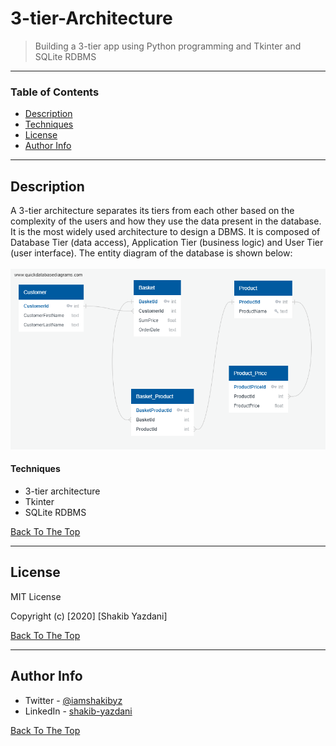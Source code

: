 # 3-tier-Architecture

> Building a 3-tier app using Python programming and Tkinter and SQLite RDBMS

---

### Table of Contents

- [Description](#description)
- [Techniques](#techniques)
- [License](#license)
- [Author Info](#author-info)

---

## Description

A 3-tier architecture separates its tiers from each other based on the complexity of the users and how they use the data present in the database. <br/>
It is the most widely used architecture to design a DBMS. It is composed of Database Tier (data access), Application Tier (business logic) and User Tier (user interface).
The entity diagram of the database is shown below: <br/> <br/>
![samples](https://github.com/shakibyzn/3-tier-store-app/blob/main/images/entity-diagram.png)

#### Techniques

- 3-tier architecture
- Tkinter
- SQLite RDBMS

[Back To The Top](#3-tier-Architecture)

---

## License

MIT License

Copyright (c) [2020] [Shakib Yazdani]


[Back To The Top](#3-tier-Architecture)

---

## Author Info

- Twitter - [@iamshakibyz](https://twitter.com/iamshakibyz)
- LinkedIn - [shakib-yazdani](https://www.linkedin.com/in/shakib-yazdani)

[Back To The Top](#3-tier-Architecture)
